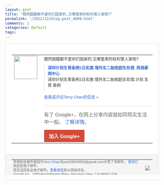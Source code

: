 ```yaml
---
layout: post
title: "既然国籍都不是你们国家的,又哪里来的权利管人家呢?"
permalink: '/2012/12/blog-post_4909.html'
comments: 1
categories: Default
tags: 
---
```

<!-- X-Notifications: 1:aad033afd0000000 -->

<div style="border:solid 1px #dfdfdf;color:#686868;font:13px Arial"><div style="background-color:#fff;padding:20px;"><table cellpadding="0" cellspacing="0"><tr><td style="padding-right:15px;vertical-align:top"><a href="https://plus.google.com/_/notifications/emlink?emr=14900066512970582018&amp;emid=CPjCtrLUxrQCFcQbTAodzlYAAA&amp;path=%2F108643996575278738906&amp;dt=1357026161438&amp;uob=8"><img height="75" src="https://lh3.googleusercontent.com/-KKRGTyJ5Bl0/AAAAAAAAAAI/AAAAAAAAtnY/R4QEWIp3Ur0/s75-c-k-a/photo.jpg" style="border:solid 1px #cccccc;" width="75"/></a></td><td style="width:578px;color:#333;font:13px Arial;vertical-align:top"><div style="padding-bottom:10px">既然国籍都不是你们国家的,又哪里来的权利<wbr/>管人家呢?</div><div style="margin-bottom:10px;padding-left:10px; border-left:2px solid #EAEAEA"><span style="margin-right:5px"><a href="http://news.163.com/13/0101/14/8K505C0500014JB5.html" style="color:#3366CC;text-decoration:none"><span style="font-weight:bold">深圳计划生育条例1日实施 境外生二胎按超生处理_网易新闻中心</span></a><div style="padding-bottom:10px">深圳计划生育条例1日实施 境外生二胎按超生处理,计划 生育 条例</div></span></div><a href="https://plus.google.com/_/notifications/emlink?emr=14900066512970582018&amp;emid=CPjCtrLUxrQCFcQbTAodzlYAAA&amp;path=%2F108643996575278738906%2Fposts%2F12DarPKJGRa%3Fgpinv%3DAMIXal8rNTS2IW81GnAbzLdnVDy03ktD8Ab90gcfPKviOW_WWUGdpD1m6D2-IuyiePYSgYeT0HChAOxYXXlUb65i_gfzeS1uLtuOGOkYn1jOjkzQqDMYq3g&amp;dt=1357026161438&amp;uob=8" style="color:#3366CC;text-decoration:none">查看或评论Terry Chan的信息 »</a><div style="margin-top:20px;border-top:solid 1px #dfdfdf"><div style="padding:15px 0;color:#686868;font:16px Arial">有了 Google+，在网上分享内容就如同现实生活中一般。 <a href="http://www.google.com/+/learnmore/" style="color:#3366CC;text-decoration:none">了解详情</a>。</div><a href="https://plus.google.com/_/notifications/emlink?emr=14900066512970582018&amp;emid=CPjCtrLUxrQCFcQbTAodzlYAAA&amp;path=%2F%3Fgpinv%3DAMIXal8rNTS2IW81GnAbzLdnVDy03ktD8Ab90gcfPKviOW_WWUGdpD1m6D2-IuyiePYSgYeT0HChAOxYXXlUb65i_gfzeS1uLtuOGOkYn1jOjkzQqDMYq3g&amp;dt=1357026161438&amp;uob=8" style="display:inline-block;padding:7px 15px;background-color:#d44b38; color:#fff;font-size:16px; font-weight:bold;border-radius:2px;-webkit-border-radius:2px; -moz-border-radius:2px;border:solid 1px #c43b28; white-space:nowrap;text-decoration:none">加入 Google+</a></div></td></tr></table></div><div style="border-top:solid 1px #dfdfdf;padding:0 20px; background-color:#f5f5f5"><table cellpadding="0" cellspacing="0" style="height:50px"><tbody><tr><td style="vertical-align:middle;width:100%; color:#636363;font:11px Arial; line-height:120%">您收到此邮件是因为<a href="https://plus.google.com/_/notifications/emlink?emr=14900066512970582018&amp;emid=CPjCtrLUxrQCFcQbTAodzlYAAA&amp;path=%2F108643996575278738906%3Fgpinv%3DAMIXal8rNTS2IW81GnAbzLdnVDy03ktD8Ab90gcfPKviOW_WWUGdpD1m6D2-IuyiePYSgYeT0HChAOxYXXlUb65i_gfzeS1uLtuOGOkYn1jOjkzQqDMYq3g&amp;dt=1357026161438&amp;uob=8" style="color:#3366CC;text-decoration:none">Terry Chan</a>与jack29834582t@gmail.com分享了本邮件。 <a href="https://plus.google.com/_/notifications/emlink?emr=14900066512970582018&amp;emid=CPjCtrLUxrQCFcQbTAodzlYAAA&amp;path=%2F_%2Fnonplus%2Femailsettings%3Fgpinv%3DAMIXal8rNTS2IW81GnAbzLdnVDy03ktD8Ab90gcfPKviOW_WWUGdpD1m6D2-IuyiePYSgYeT0HChAOxYXXlUb65i_gfzeS1uLtuOGOkYn1jOjkzQqDMYq3g%26est%3DADH5u8XWZM2xV68qzz3HFr6HSUblkqC4PyAM3ozA8wC9QaTeXrzoBx3HYIBMuWwCwxbJQz81yH52y2fIwpj6crc3qobXHoa2chWjmJrFvO2syx4cPNC1AwzWD4dXEm6qH36aqqIo3M-Y4ChQS5Mu0AkreVtHTgKJxQ&amp;dt=1357026161438&amp;uob=8" style="color:#3366CC;text-decoration:none">取消订阅</a>这些电子邮件。<br/>您无法回复此电子邮件。<a href="https://plus.google.com/_/notifications/emlink?emr=14900066512970582018&amp;emid=CPjCtrLUxrQCFcQbTAodzlYAAA&amp;path=%2F108643996575278738906%2Fposts%2F12DarPKJGRa%3Fgpinv%3DAMIXal8rNTS2IW81GnAbzLdnVDy03ktD8Ab90gcfPKviOW_WWUGdpD1m6D2-IuyiePYSgYeT0HChAOxYXXlUb65i_gfzeS1uLtuOGOkYn1jOjkzQqDMYq3g&amp;dt=1357026161438&amp;uob=8" style="color:#3366CC;text-decoration:none">查看该信息</a>以添加评论。<br/>Google Inc., 1600 Amphitheatre Pkwy, Mountain View, CA 94043 USA<br/></td><td><img src="https://ssl.gstatic.com/s2/oz/images/notifications/logo/google-plus-6617a72bb36cc548861652780c9e6ff1.png"/></td></tr></tbody></table></div></div>